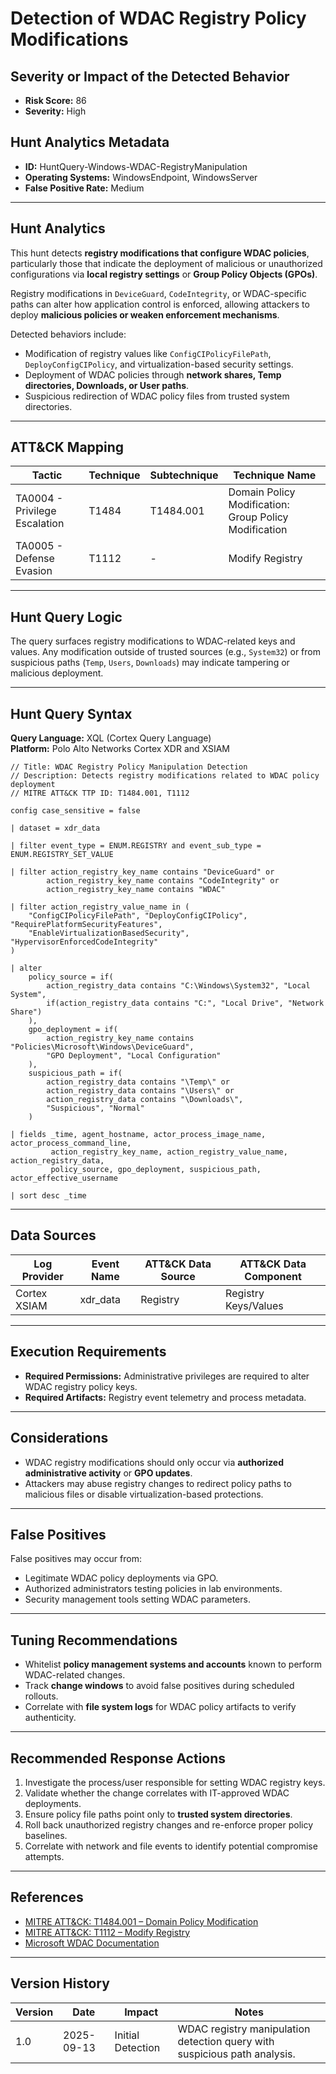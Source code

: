 # Detection of WDAC Registry Policy Modifications

## Severity or Impact of the Detected Behavior
- **Risk Score:** 86
- **Severity:** High

## Hunt Analytics Metadata

- **ID:** HuntQuery-Windows-WDAC-RegistryManipulation
- **Operating Systems:** WindowsEndpoint, WindowsServer
- **False Positive Rate:** Medium

---

## Hunt Analytics

This hunt detects **registry modifications that configure WDAC policies**, particularly those that indicate the deployment of malicious or unauthorized configurations via **local registry settings** or **Group Policy Objects (GPOs)**.  

Registry modifications in `DeviceGuard`, `CodeIntegrity`, or WDAC-specific paths can alter how application control is enforced, allowing attackers to deploy **malicious policies or weaken enforcement mechanisms**.  

Detected behaviors include:

- Modification of registry values like `ConfigCIPolicyFilePath`, `DeployConfigCIPolicy`, and virtualization-based security settings.  
- Deployment of WDAC policies through **network shares, Temp directories, Downloads, or User paths**.  
- Suspicious redirection of WDAC policy files from trusted system directories.  

---

## ATT&CK Mapping

| Tactic                  | Technique   | Subtechnique | Technique Name                                   |
|-------------------------|-------------|--------------|-------------------------------------------------|
| TA0004 - Privilege Escalation | T1484   | T1484.001    | Domain Policy Modification: Group Policy Modification |
| TA0005 - Defense Evasion| T1112       | -            | Modify Registry                                 |

---

## Hunt Query Logic

The query surfaces registry modifications to WDAC-related keys and values. Any modification outside of trusted sources (e.g., `System32`) or from suspicious paths (`Temp`, `Users`, `Downloads`) may indicate tampering or malicious deployment.

---

## Hunt Query Syntax

**Query Language:** XQL (Cortex Query Language)  
**Platform:** Polo Alto Networks Cortex XDR and XSIAM

```xql
// Title: WDAC Registry Policy Manipulation Detection 
// Description: Detects registry modifications related to WDAC policy deployment 
// MITRE ATT&CK TTP ID: T1484.001, T1112

config case_sensitive = false  

| dataset = xdr_data  

| filter event_type = ENUM.REGISTRY and event_sub_type = ENUM.REGISTRY_SET_VALUE 

| filter action_registry_key_name contains "DeviceGuard" or  
        action_registry_key_name contains "CodeIntegrity" or  
        action_registry_key_name contains "WDAC"  

| filter action_registry_value_name in (  
    "ConfigCIPolicyFilePath", "DeployConfigCIPolicy", "RequirePlatformSecurityFeatures",  
    "EnableVirtualizationBasedSecurity", "HypervisorEnforcedCodeIntegrity"  
)  

| alter  
    policy_source = if( 
        action_registry_data contains "C:\Windows\System32", "Local System", 
        if(action_registry_data contains "C:", "Local Drive", "Network Share") 
    ), 
    gpo_deployment = if(  
        action_registry_key_name contains "Policies\Microsoft\Windows\DeviceGuard",  
        "GPO Deployment", "Local Configuration"  
    ),  
    suspicious_path = if(  
        action_registry_data contains "\Temp\" or  
        action_registry_data contains "\Users\" or  
        action_registry_data contains "\Downloads\",  
        "Suspicious", "Normal"  
    )  

| fields _time, agent_hostname, actor_process_image_name, actor_process_command_line,  
         action_registry_key_name, action_registry_value_name, action_registry_data,  
         policy_source, gpo_deployment, suspicious_path, actor_effective_username  

| sort desc _time  
```

---

## Data Sources

| Log Provider | Event Name       | ATT&CK Data Source  | ATT&CK Data Component  |
|--------------|------------------|---------------------|------------------------|
| Cortex XSIAM |    xdr_data      | Registry            | Registry Keys/Values   |

---

## Execution Requirements

- **Required Permissions:** Administrative privileges are required to alter WDAC registry policy keys.  
- **Required Artifacts:** Registry event telemetry and process metadata.  

---

## Considerations

- WDAC registry modifications should only occur via **authorized administrative activity** or **GPO updates**.  
- Attackers may abuse registry changes to redirect policy paths to malicious files or disable virtualization-based protections.  

---

## False Positives

False positives may occur from:  
- Legitimate WDAC policy deployments via GPO.  
- Authorized administrators testing policies in lab environments.  
- Security management tools setting WDAC parameters.  

---

## Tuning Recommendations

- Whitelist **policy management systems and accounts** known to perform WDAC-related changes.  
- Track **change windows** to avoid false positives during scheduled rollouts.  
- Correlate with **file system logs** for WDAC policy artifacts to verify authenticity.  

---

## Recommended Response Actions

1. Investigate the process/user responsible for setting WDAC registry keys.  
2. Validate whether the change correlates with IT-approved WDAC deployments.  
3. Ensure policy file paths point only to **trusted system directories**.  
4. Roll back unauthorized registry changes and re-enforce proper policy baselines.  
5. Correlate with network and file events to identify potential compromise attempts.  

---

## References

- [MITRE ATT&CK: T1484.001 – Domain Policy Modification](https://attack.mitre.org/techniques/T1484/001/)  
- [MITRE ATT&CK: T1112 – Modify Registry](https://attack.mitre.org/techniques/T1112/)  
- [Microsoft WDAC Documentation](https://learn.microsoft.com/en-us/windows/security/threat-protection/windows-defender-application-control/wdac-and-applocker-overview)  

---

## Version History

| Version | Date       | Impact            | Notes                                                                        |
|---------|------------|-------------------|------------------------------------------------------------------------------|
| 1.0     | 2025-09-13 | Initial Detection | WDAC registry manipulation detection query with suspicious path analysis.    |
